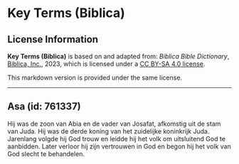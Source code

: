 # Key Terms (Biblica)

## License Information

**Key Terms (Biblica)** is based on and adapted from: _Biblica Bible Dictionary_, [Biblica, Inc.](https://www.biblica.com/), 2023, which is licensed under a [CC BY-SA 4.0 license](https://creativecommons.org/licenses/by-sa/4.0/legalcode.en).

This markdown version is provided under the same license.



--------------------------------

## Asa (id: 761337)

Hij was de zoon van Abia en de vader van Josafat, afkomstig uit de stam van Juda. Hij was de derde koning van het zuidelijke koninkrijk Juda. Jarenlang volgde hij God trouw en leidde hij het volk om uitsluitend God te aanbidden. Later verloor hij zijn vertrouwen in God en begon hij het volk van God slecht te behandelen.


